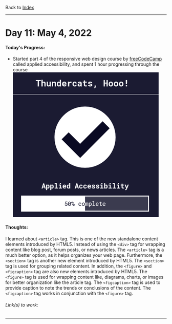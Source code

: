 Back to [Index](../README.md)
____
# Day 11: May 4, 2022
#### Today's Progress:
- Started part 4 of  the responsive web design course by [freeCodeCamp](https://www.freecodecamp.org/learn/responsive-web-design/) called applied accessibility, and spent 1 hour progressing through the course<br>
![respWebDesign_AA50.png](../Attachments-DOC/respWebDesign_AA50.png)

#### Thoughts:
I learned about `<article>` tag. This is one of the new standalone content elements introduced by HTML5. Instead of using the  `<div>` tag for wrapping content like blog post, forum posts, or news articles. The `<article>` tag is a much better option, as  it helps organizes your web page. Furthermore, the `<section>` tag is another new element introduced by HTML5. The `<section>` tag is used for grouping related content. In addition, the `<figure>` and `<figcaption>` tag are also new elements introduced by HTML5. The `<figure>` tag is used for wrapping content like, diagrams, charts, or images for better organization like the article tag. The `<figcaption>` tag is used to provide caption to note the trends or conclusions of the content. The `<figcaption>` tag works in conjunction with the `<figure>` tag.

###### Link(s) to work:

___
